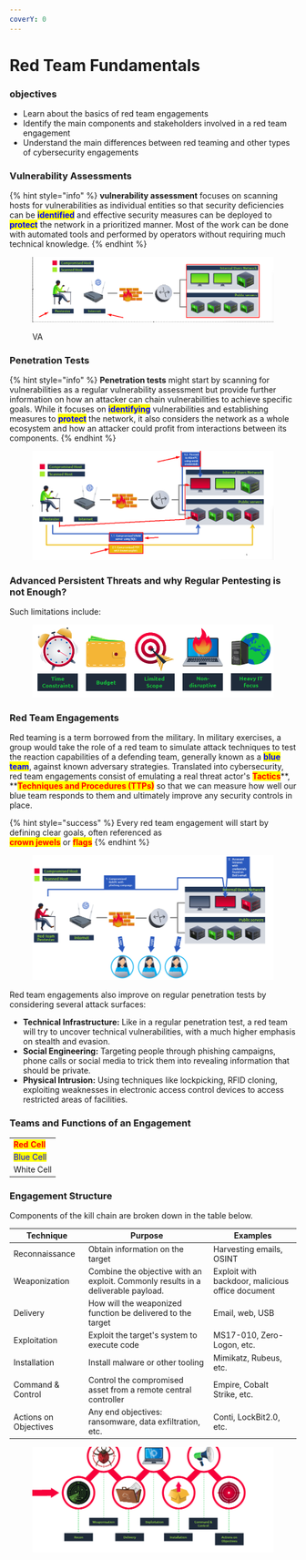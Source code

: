 ```yaml
---
coverY: 0
---
```


# Red Team Fundamentals

### objectives

* Learn about the basics of red team engagements
* Identify the main components and stakeholders involved in a red team engagement
* Understand the main differences between red teaming and other types of cybersecurity engagements

### Vulnerability Assessments

{% hint style="info" %}
&#x20;**vulnerability assessment** focuses on scanning hosts for vulnerabilities as individual entities so that security deficiencies can be <mark style="color:blue;">**identified**</mark> and effective security measures can be deployed to <mark style="color:blue;">**protect**</mark> the network in a prioritized manner. Most of the work can be done with automated tools and performed by operators without requiring much technical knowledge.
{% endhint %}

<figure><img src="../../../.gitbook/assets/image (17).png" alt=""><figcaption><p>VA</p></figcaption></figure>

### Penetration Tests

{% hint style="info" %}
**Penetration tests** might start by scanning for vulnerabilities as a regular vulnerability assessment but provide further information on how an attacker can chain vulnerabilities to achieve specific goals. While it focuses on <mark style="color:blue;">**identifying**</mark> vulnerabilities and establishing measures to <mark style="color:blue;">**protect**</mark> the network, it also considers the network as a whole ecosystem and how an attacker could profit from interactions between its components.
{% endhint %}

<figure><img src="../../../.gitbook/assets/image (1) (1).png" alt=""><figcaption></figcaption></figure>

### Advanced Persistent Threats and why Regular Pentesting is not Enough?

Such limitations include:

<figure><img src="../../../.gitbook/assets/image (2) (1).png" alt=""><figcaption></figcaption></figure>

### Red Team Engagements

Red teaming is a term borrowed from the military. In military exercises, a group would take the role of a red team to simulate attack techniques to test the reaction capabilities of a defending team, generally known as a <mark style="color:blue;">**blue team**</mark>, against known adversary strategies. Translated into cybersecurity, red team engagements consist of emulating a real threat actor's <mark style="color:red;">**Tactics**</mark>**, **<mark style="color:red;">**Techniques and Procedures (TTPs)**</mark> so that we can measure how well our blue team responds to them and ultimately improve any security controls in place.

{% hint style="success" %}
Every red team engagement will start by defining clear goals, often referenced as \
<mark style="color:red;">**crown jewels**</mark> or <mark style="color:red;">**flags**</mark>
{% endhint %}

<figure><img src="../../../.gitbook/assets/image (3) (1).png" alt=""><figcaption></figcaption></figure>

Red team engagements also improve on regular penetration tests by considering several attack surfaces:

* **Technical Infrastructure:** Like in a regular penetration test, a red team will try to uncover technical vulnerabilities, with a much higher emphasis on stealth and evasion.
* **Social Engineering:** Targeting people through phishing campaigns, phone calls or social media to trick them into revealing information that should be private.
* **Physical Intrusion:** Using techniques like lockpicking, RFID cloning, exploiting weaknesses in electronic access control devices to access restricted areas of facilities.

### Teams and Functions of an Engagement

|                                              |
| -------------------------------------------- |
| <mark style="color:red;">**Red Cell**</mark> |
| <mark style="color:blue;">Blue Cell</mark>   |
| White Cell                                   |

### Engagement Structure

Components of the kill chain are broken down in the table below.

| Technique             | Purpose                                                                           | Examples                                         |
| --------------------- | --------------------------------------------------------------------------------- | ------------------------------------------------ |
| Reconnaissance        | Obtain information on the target                                                  | Harvesting emails, OSINT                         |
| Weaponization         | Combine the objective with an exploit. Commonly results in a deliverable payload. | Exploit with backdoor, malicious office document |
| Delivery              | How will the weaponized function be delivered to the target                       | Email, web, USB                                  |
| Exploitation          | Exploit the target's system to execute code                                       | MS17-010, Zero-Logon, etc.                       |
| Installation          | Install malware or other tooling                                                  | Mimikatz, Rubeus, etc.                           |
| Command & Control     | Control the compromised asset from a remote central controller                    | Empire, Cobalt Strike, etc.                      |
| Actions on Objectives | Any end objectives: ransomware, data exfiltration, etc.                           | Conti, LockBit2.0, etc.                          |

<figure><img src="../../../.gitbook/assets/image (5) (1).png" alt=""><figcaption></figcaption></figure>
